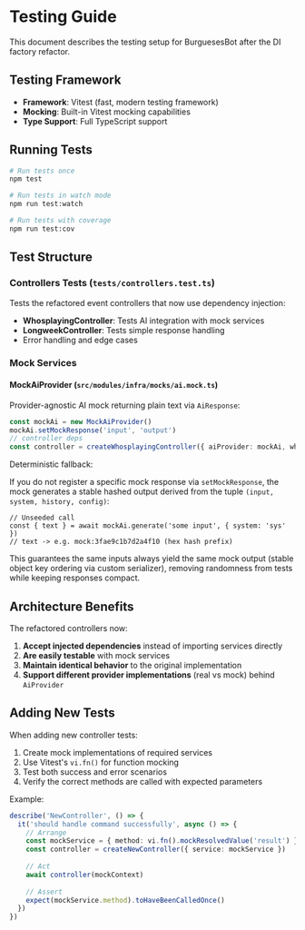 # Testing Guide

This document describes the testing setup for BurguesesBot after the DI factory refactor.

## Testing Framework

- **Framework**: Vitest (fast, modern testing framework)
- **Mocking**: Built-in Vitest mocking capabilities
- **Type Support**: Full TypeScript support

## Running Tests

```bash
# Run tests once
npm test

# Run tests in watch mode
npm run test:watch

# Run tests with coverage
npm run test:cov
```

## Test Structure

### Controllers Tests (`tests/controllers.test.ts`)

Tests the refactored event controllers that now use dependency injection:

- **WhosplayingController**: Tests AI integration with mock services
- **LongweekController**: Tests simple response handling
- Error handling and edge cases

### Mock Services

#### MockAiProvider (`src/modules/infra/mocks/ai.mock.ts`)

Provider-agnostic AI mock returning plain text via `AiResponse`:

```typescript
const mockAi = new MockAiProvider()
mockAi.setMockResponse('input', 'output')
// controller deps
const controller = createWhosplayingController({ aiProvider: mockAi, whosplayingService })
```

Deterministic fallback:

If you do not register a specific mock response via `setMockResponse`, the mock generates a stable hashed output derived from the tuple `(input, system, history, config)`:

```
// Unseeded call
const { text } = await mockAi.generate('some input', { system: 'sys' })
// text -> e.g. mock:3fae9c1b7d2a4f10 (hex hash prefix)
```

This guarantees the same inputs always yield the same mock output (stable object key ordering via custom serializer), removing randomness from tests while keeping responses compact.

## Architecture Benefits

The refactored controllers now:

1. **Accept injected dependencies** instead of importing services directly
2. **Are easily testable** with mock services
3. **Maintain identical behavior** to the original implementation
4. **Support different provider implementations** (real vs mock) behind `AiProvider`

## Adding New Tests

When adding new controller tests:

1. Create mock implementations of required services
2. Use Vitest's `vi.fn()` for function mocking
3. Test both success and error scenarios
4. Verify the correct methods are called with expected parameters

Example:
```typescript
describe('NewController', () => {
  it('should handle command successfully', async () => {
    // Arrange
    const mockService = { method: vi.fn().mockResolvedValue('result') }
    const controller = createNewController({ service: mockService })
    
    // Act
    await controller(mockContext)
    
    // Assert
    expect(mockService.method).toHaveBeenCalledOnce()
  })
})
```